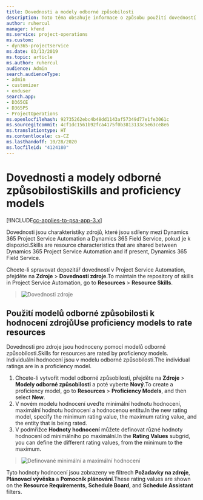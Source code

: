 ```yaml
---
title: Dovednosti a modely odborné způsobilosti
description: Toto téma obsahuje informace o způsobu použití dovedností a modelů odborné způsobilosti.
author: ruhercul
manager: kfend
ms.service: project-operations
ms.custom:
- dyn365-projectservice
ms.date: 03/13/2019
ms.topic: article
ms.author: ruhercul
audience: Admin
search.audienceType:
- admin
- customizer
- enduser
search.app:
- D365CE
- D365PS
- ProjectOperations
ms.openlocfilehash: 92735262ebc4b48dd1143af57349d77e1fe3061c
ms.sourcegitcommit: 4cf1dc1561b92fca4175f0b3813133c5e63ce8e6
ms.translationtype: HT
ms.contentlocale: cs-CZ
ms.lasthandoff: 10/28/2020
ms.locfileid: "4124180"
---
```

# <a name="skills-and-proficiency-models"></a><span data-ttu-id="e507a-103">Dovednosti a modely odborné způsobilosti</span><span class="sxs-lookup"><span data-stu-id="e507a-103">Skills and proficiency models</span></span>

[!INCLUDE[cc-applies-to-psa-app-3.x](../includes/cc-applies-to-psa-app-3x.md)]

<span data-ttu-id="e507a-104">Dovednosti jsou charakteristiky zdrojů, které jsou sdíleny mezi Dynamics 365 Project Service Automation a Dynamics 365 Field Service, pokud je k dispozici.</span><span class="sxs-lookup"><span data-stu-id="e507a-104">Skills are resource characteristics that are shared between Dynamics 365 Project Service Automation and if present, Dynamics 365 Field Service.</span></span> 

<span data-ttu-id="e507a-105">Chcete-li spravovat depozitář dovedností v Project Service Automation, přejděte na **Zdroje** \> **Dovednosti zdroje**.</span><span class="sxs-lookup"><span data-stu-id="e507a-105">To maintain the repository of skills in Project Service Automation, go to **Resources** \> **Resource Skills**.</span></span> 

> ![Dovednosti zdroje](media/Resource-Management-image84.png)

## <a name="use-proficiency-models-to-rate-resources"></a><span data-ttu-id="e507a-107">Použití modelů odborné způsobilosti k hodnocení zdrojů</span><span class="sxs-lookup"><span data-stu-id="e507a-107">Use proficiency models to rate resources</span></span>

<span data-ttu-id="e507a-108">Dovednosti pro zdroje jsou hodnoceny pomocí modelů odborné způsobilosti.</span><span class="sxs-lookup"><span data-stu-id="e507a-108">Skills for resources are rated by proficiency models.</span></span> <span data-ttu-id="e507a-109">Individuální hodnocení jsou v modelu odborné způsobilosti.</span><span class="sxs-lookup"><span data-stu-id="e507a-109">The individual ratings are in a proficiency model.</span></span> 

1. <span data-ttu-id="e507a-110">Chcete-li vytvořit model odborné způsobilosti, přejděte na **Zdroje** \> **Modely odborné způsobilosti** a poté vyberte **Nový**.</span><span class="sxs-lookup"><span data-stu-id="e507a-110">To create a proficiency model, go to **Resources** \> **Proficiency Models**, and then select **New**.</span></span>
2. <span data-ttu-id="e507a-111">V novém modelu hodnocení uveďte minimální hodnotu hodnocení, maximální hodnotu hodnocení a hodnocenou entitu.</span><span class="sxs-lookup"><span data-stu-id="e507a-111">In the new rating model, specify the minimum rating value, the maximum rating value, and the entity that is being rated.</span></span>
3. <span data-ttu-id="e507a-112">V podmřížce **Hodnoty hodnocení** můžete definovat různé hodnoty hodnocení od minimálního po maximální.</span><span class="sxs-lookup"><span data-stu-id="e507a-112">In the **Rating Values** subgrid, you can define the different rating values, from the minimum to the maximum.</span></span>

> ![Definované minimální a maximální hodnocení](media/Resource-Management-image85.png)

<span data-ttu-id="e507a-114">Tyto hodnoty hodnocení jsou zobrazeny ve filtrech **Požadavky na zdroje**, **Plánovací vývěska** a **Pomocník plánování**.</span><span class="sxs-lookup"><span data-stu-id="e507a-114">These rating values are shown on the **Resource Requirements**, **Schedule Board**, and **Schedule Assistant** filters.</span></span>

